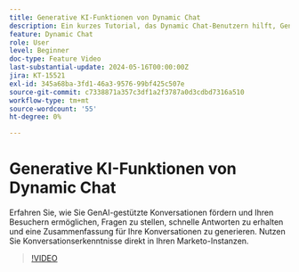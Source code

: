 ```yaml
---
title: Generative KI-Funktionen von Dynamic Chat
description: Ein kurzes Tutorial, das Dynamic Chat-Benutzern hilft, GenAI-gestützte Funktionen zu nutzen
feature: Dynamic Chat
role: User
level: Beginner
doc-type: Feature Video
last-substantial-update: 2024-05-16T00:00:00Z
jira: KT-15521
exl-id: 345a68ba-3fd1-46a3-9576-99bf425c507e
source-git-commit: c7338871a357c3df1a2f3787a0d3cdbd7316a510
workflow-type: tm+mt
source-wordcount: '55'
ht-degree: 0%

---
```


# Generative KI-Funktionen von Dynamic Chat

Erfahren Sie, wie Sie GenAI-gestützte Konversationen fördern und Ihren Besuchern ermöglichen, Fragen zu stellen, schnelle Antworten zu erhalten und eine Zusammenfassung für Ihre Konversationen zu generieren. Nutzen Sie Konversationserkenntnisse direkt in Ihren Marketo-Instanzen.

>[!VIDEO](https://video.tv.adobe.com/v/3429153/?learn=on)
